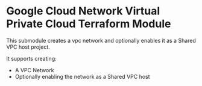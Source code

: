 # Google Cloud Network Virtual Private Cloud Terraform Module

This submodule creates a vpc network and optionally enables it as a Shared VPC host project.

It supports creating:

- A VPC Network
- Optionally enabling the network as a Shared VPC host
